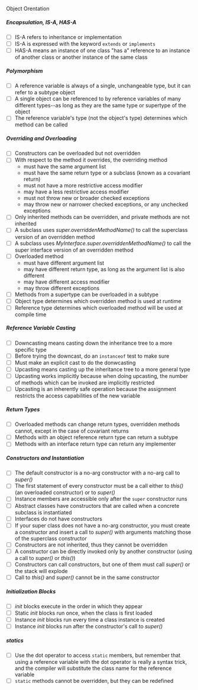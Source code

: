 Object Orentation

##### Encapsulation, IS-A, HAS-A

- [ ] IS-A refers to inheritance or implementation
- [ ] IS-A is expressed with the keyword `extends` or `implements`
- [ ] HAS-A means an instance of one class "has a" reference to an instance of another class or another instance of the same class

##### Polymorphism

- [ ] A reference variable is always of a single, unchangeable type, but it can refer to a subtype object
- [ ] A single object can be referenced to by reference variables of many different types--as long as they are the same type or supertype of the object
- [ ] The reference variable's type (not the object's type) determines which method can be called

##### Overriding and Overloading

- [ ] Constructors can be overloaded but not overridden
- [ ] With respect to the method it overrides, the overriding method
  - must have the same argument list
  - must have the same return type or a subclass (known as a covariant return)
  - must not have a more restrictive access modifier
  - may have a less restrictive access modifier
  - must not throw new or broader checked exceptions
  - may throw new or narrower checked exceptions, or any unchecked exceptions
- [ ] Only inherited methods can be overridden, and private methods are not inherited
- [ ] A subclass uses *super.overriddenMethodName()* to call the superclass version of an overridden method
- [ ] A subclass uses *MyInterface.super.overriddenMethodName()* to call the super interface version of an overridden method
- [ ] Overloaded method
  - must have different argument list
  - may have different return type, as long as the argument list is also different
  - may have different access modifier
  - may throw different exceptions
- [ ] Methods from a supertype can be overloaded in a subtype 
- [ ] Object type determines which overridden method is used at runtime
- [ ] Reference type determines which overloaded method will be used at compile time

##### Reference Variable Casting

- [ ] Downcasting means casting down the inheritance tree to a more specific type
- [ ] Before trying the downcast, do an `instanceof` test to make sure
- [ ] Must make an explicit cast to do the donwcasting
- [ ] Upcasting means casting up the inheritance tree to a more general type
- [ ] Upcasting works implicitly because when doing upcasting, the number of methods which can be invoked are implicitly restricted
- [ ] Upcasting is an inherently safe operation because the assignment restricts the access capabilities of the new variable

##### Return Types

- [ ] Overloaded methods can change return types, overridden methods cannot, except in the case of covariant returns
- [ ] Methods with an object reference return type can return a subtype
- [ ] Methods with an interface return type can return any implementer

##### Constructors and Instantiation

- [ ] The default constructor is a no-arg constructor with a no-arg call to *super()*
- [ ] The first statement of every constructor must be a call either to *this()* (an overloaded constructor) or to *super()*
- [ ] Instance members are accessible only after the `super` constructor runs
- [ ] Abstract classes have constructors that are called when a concrete subclass is instantiated
- [ ] Interfaces do not have constructors
- [ ] If your super class does not have a no-arg constructor, you must create a constructor and insert a call to *super()* with arguments matching those of the superclass constructor
- [ ] Constructors are not inherited, thus they cannot be overridden
- [ ] A constructor can be directly invoked only by another constructor (using a call to *super()* or *this()*)
- [ ] Constructors can call constructors, but one of them must call *super()* or the stack will explode
- [ ] Call to *this()* and *super()* cannot be in the same constructor

##### Initialization Blocks

- [ ] *init* blocks execute in the order in which they appear
- [ ] Static *init* blocks run once, when the class is first loaded
- [ ] Instance *init* blocks run every time a class instance is created
- [ ] Instance *init* blocks run after the constructor's call to *super()*

##### statics

- [ ] Use the dot operator to access `static` members, but remember that using a reference variable with the dot operator is really a  syntax trick, and the compiler will substitute the class name for the reference variable
- [ ] `static` methods cannot be overridden, but they can be redefined